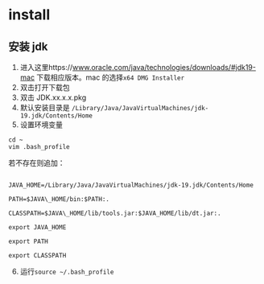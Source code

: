 # install

##

## 安装 jdk

1. 进入这里https://www.oracle.com/java/technologies/downloads/#jdk19-mac 下载相应版本。mac 的选择`x64 DMG Installer`
2. 双击打开下载包
3. 双击 JDK.xx.x.x.pkg
4. 默认安装目录是 `/Library/Java/JavaVirtualMachines/jdk-19.jdk/Contents/Home`
5. 设置环境变量

```shell
cd ~
vim .bash_profile
```

若不存在则追加：

```

JAVA_HOME=/Library/Java/JavaVirtualMachines/jdk-19.jdk/Contents/Home

PATH=$JAVA\_HOME/bin:$PATH:.

CLASSPATH=$JAVA\_HOME/lib/tools.jar:$JAVA_HOME/lib/dt.jar:.

export JAVA_HOME

export PATH

export CLASSPATH

```

6. 运行`source ~/.bash_profile `
